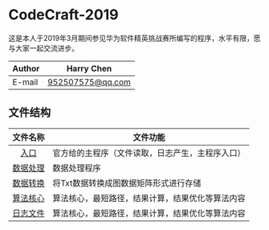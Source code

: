 # CodeCraft-2019
这是本人于2019年3月期间参见华为软件精英挑战赛所编写的程序，水平有限，愿与大家一起交流进步。

|Author|Harry Chen|
|---|---
|E-mail|952507575@qq.com
  

## 文件结构

|文件名称|文件功能|
|:-------------:|-----|
|[入口](/CodeCraft-2019/src/CodeCraft-2019.py)|官方给的主程序（文件读取，日志产生，主程序入口）|
|[数据处理](/CodeCraft-2019/src/DataProcessing.py)|数据处理程序|
|[数据转换](/CodeCraft-2019/src/MatrixBuilding.py)|将Txt数据转换成图数据矩阵形式进行存储|
|[算法核心](/CodeCraft-2019/src/official.py)|算法核心，最短路径，结果计算，结果优化等算法内容|
|[日志文件](/logs/CodeCraft-2019.log)|算法核心，最短路径，结果计算，结果优化等算法内容|
